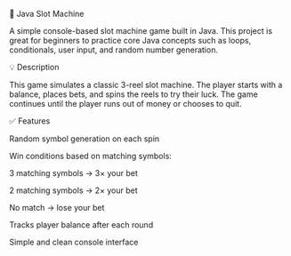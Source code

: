 🎰 Java Slot Machine

A simple console-based slot machine game built in Java. This project is great for beginners to practice core Java concepts such as loops, conditionals, user input, and random number generation.

💡 Description

This game simulates a classic 3-reel slot machine. The player starts with a balance, places bets, and spins the reels to try their luck. The game continues until the player runs out of money or chooses to quit.

✅ Features

Random symbol generation on each spin

Win conditions based on matching symbols:

3 matching symbols → 3× your bet

2 matching symbols → 2× your bet

No match → lose your bet

Tracks player balance after each round

Simple and clean console interface